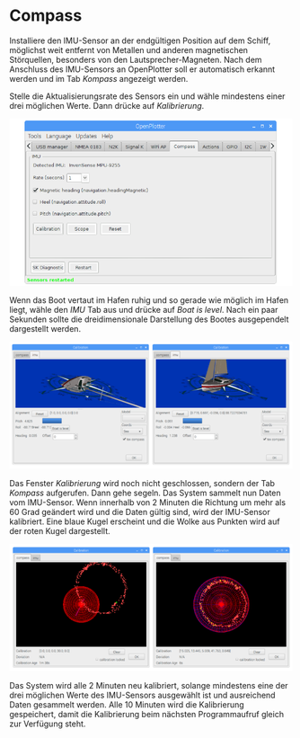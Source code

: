 # Compass

Installiere den IMU-Sensor an der endgültigen Position auf dem Schiff, möglichst weit entfernt von Metallen und anderen magnetischen Störquellen, besonders von den Lautsprecher-Magneten. Nach dem Anschluss des IMU-Sensors an OpenPlotter soll er automatisch erkannt werden und im Tab _Kompass_ angezeigt werden.

Stelle die Aktualisierungsrate des Sensors ein und wähle mindestens einer drei möglichen Werte. Dann drücke auf _Kalibrierung_.

![](../en/compass.png)

Wenn das Boot vertaut im Hafen ruhig und so gerade wie möglich im Hafen liegt, wähle den _IMU_ Tab aus und drücke auf _Boat is level_. Nach ein paar Sekunden sollte die dreidimensionale Darstellung des Bootes ausgependelt dargestellt werden.

![](../en/imu_level.png)

Das Fenster _Kalibrierung_ wird noch nicht geschlossen, sondern der Tab _Kompass_ aufgerufen. Dann gehe segeln. Das System sammelt nun Daten vom IMU-Sensor. Wenn innerhalb von 2 Minuten die Richtung um mehr als 60 Grad geändert wird und die Daten gültig sind, wird der IMU-Sensor kalibriert. Eine blaue Kugel erscheint und die Wolke aus Punkten wird auf der roten Kugel dargestellt.

![](../en/imu_calibration.png)

Das System wird alle 2 Minuten neu kalibriert, solange mindestens eine der drei möglichen Werte des IMU-Sensors ausgewählt ist und ausreichend Daten gesammelt werden. Alle 10 Minuten wird die Kalibrierung gespeichert, damit die Kalibrierung beim nächsten Programmaufruf gleich zur Verfügung steht. 
